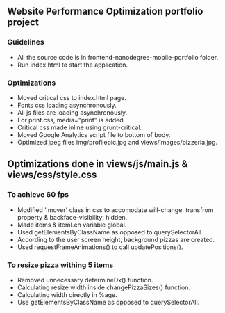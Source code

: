 ## Website Performance Optimization portfolio project

### Guidelines
- All the source code is in frontend-nanodegree-mobile-portfolio folder.
- Run index.html to start the application.

### Optimizations
- Moved critical css to index.html page.
- Fonts css loading asynchronously.
- All js files are loading asynchronously.
- For print.css, media="print" is added.
- Critical css made inline using grunt-critical.
- Moved Google Analytics script file to bottom of body.
- Optimized jpeg files img/profilepic.jpg and views/images/pizzeria.jpg.

## Optimizations done in views/js/main.js & views/css/style.css

### To achieve 60 fps
- Modified '.mover' class in css to accomodate will-change: transfrom property & backface-visibility: hidden.
- Made items & itemLen variable global.
- Used getElementsByClassName as opposed to querySelectorAll.
- According to the user screen height, background pizzas are created.
- Used requestFrameAnimations() to call updatePositions().

### To resize pizza withing 5 items
- Removed unnecessary determineDx() function.
- Calculating resize width inside changePizzaSizes() function.
- Calculating width directly in %age.
- Use getElementsByClassName as opposed to querySelectorAll.